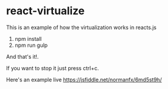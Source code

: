 # react-virtualize
This is an example of how the virtualization works in reacts.js

1. npm install
2. npm run gulp

And that's it!.

If you want to stop it just press ctrl+c.

Here's an example live https://jsfiddle.net/normanfx/6md5st9h/

